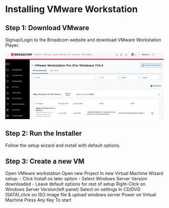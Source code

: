 # Installing VMware Workstation

## Step 1: Download VMware
Signup/Login to the Broadcom website and download VMware Workstation Player.

![VMware Installer](../docs/screenshots/vmware-install.png)

## Step 2: Run the Installer
Follow the setup wizard and install with default options.

## Step 3: Create a new VM

Open VMware workstation
Open new Project
In new Virtual Machine Wizard setup:
    - Click Install os later option
    - Select Windows Server Version downloaded
    - Leave default options for rest of setup
Right-Click on Windows Server Version(left panel)
Select on settings
In CD/DVD (SATA),click on ISO image file & upload windows server
Power on Virtual Machine
Press Any Key To start